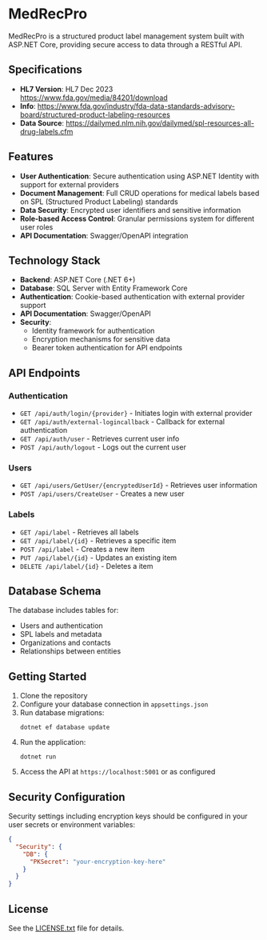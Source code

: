 # MedRecPro

MedRecPro is a structured product label management system built with ASP.NET Core, providing secure access to data through a RESTful API.

## Specifications

- **HL7 Version**: HL7 Dec 2023 https://www.fda.gov/media/84201/download
- **Info**: https://www.fda.gov/industry/fda-data-standards-advisory-board/structured-product-labeling-resources
- **Data Source**: https://dailymed.nlm.nih.gov/dailymed/spl-resources-all-drug-labels.cfm

## Features

- **User Authentication**: Secure authentication using ASP.NET Identity with support for external providers
- **Document Management**: Full CRUD operations for medical labels based on SPL (Structured Product Labeling) standards
- **Data Security**: Encrypted user identifiers and sensitive information
- **Role-based Access Control**: Granular permissions system for different user roles
- **API Documentation**: Swagger/OpenAPI integration

## Technology Stack

- **Backend**: ASP.NET Core (.NET 6+)
- **Database**: SQL Server with Entity Framework Core
- **Authentication**: Cookie-based authentication with external provider support
- **API Documentation**: Swagger/OpenAPI
- **Security**: 
  - Identity framework for authentication
  - Encryption mechanisms for sensitive data
  - Bearer token authentication for API endpoints

## API Endpoints

### Authentication
- `GET /api/auth/login/{provider}` - Initiates login with external provider
- `GET /api/auth/external-logincallback` - Callback for external authentication
- `GET /api/auth/user` - Retrieves current user info
- `POST /api/auth/logout` - Logs out the current user

### Users
- `GET /api/users/GetUser/{encryptedUserId}` - Retrieves user information
- `POST /api/users/CreateUser` - Creates a new user

### Labels
- `GET /api/label` - Retrieves all labels
- `GET /api/label/{id}` - Retrieves a specific item
- `POST /api/label` - Creates a new item
- `PUT /api/label/{id}` - Updates an existing item
- `DELETE /api/label/{id}` - Deletes a item

## Database Schema

The database includes tables for:

- Users and authentication
- SPL labels and metadata
- Organizations and contacts
- Relationships between entities

## Getting Started

1. Clone the repository
2. Configure your database connection in `appsettings.json`
3. Run database migrations:
   ```
   dotnet ef database update
   ```
4. Run the application:
   ```
   dotnet run
   ```
5. Access the API at `https://localhost:5001` or as configured

## Security Configuration

Security settings including encryption keys should be configured in your user secrets or environment variables:

```json
{
  "Security": {
    "DB": {
      "PKSecret": "your-encryption-key-here"
    }
  }
}
```

## License

See the [LICENSE.txt](LICENSE.txt) file for details.
